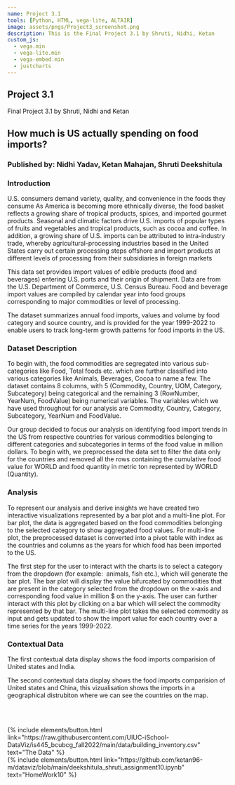 ```yaml
---
name: Project 3.1
tools: [Python, HTML, vega-lite, ALTAIR]
image: assets/pngs/Project3_screenshot.png
description: This is the Final Project 3.1 by Shruti, Nidhi, Ketan
custom_js:
  - vega.min
  - vega-lite.min
  - vega-embed.min
  - justcharts
---
```

## Project 3.1

Final Project 3.1 by Shruti, Nidhi and Ketan


<h2> How much is US actually spending on food imports? </h2>
<h3> Published by: Nidhi Yadav, Ketan Mahajan, Shruti Deekshitula </h3>

<h3> Introduction </h3>

U.S. consumers demand variety, quality, and convenience in the foods they consume As America is becoming more ethnically diverse, the food basket reflects a growing share of tropical products, spices, and imported gourmet products. Seasonal and climatic factors drive U.S. imports of popular types of fruits and vegetables and tropical products, such as cocoa and coffee. In addition, a growing share of U.S. imports can be attributed to intra-industry trade, whereby agricultural-processing industries based in the United States carry out certain processing steps offshore and import products at different levels of processing from their subsidiaries in foreign markets

This data set provides import values of edible products (food and beverages) entering U.S. ports and their origin of shipment. Data are from the U.S. Department of Commerce, U.S. Census Bureau. Food and beverage import values are compiled by calendar year into food groups corresponding to major commodities or level of processing. 

The dataset summarizes annual food imports, values and volume by food category and source country, and is provided for the year 1999-2022 to enable users to track long-term growth patterns for food imports in the US.

<h3> Dataset Description </h3>

To begin with, the food commodities are segregated into various sub-categories like Food, Total foods etc. which are further classified into various categories like Animals, Beverages, Cocoa to name a few. The dataset contains 8 columns, 
with 5 (Commodity, Country, UOM, Category, Subcategory) being categorical and the remaining 3 (RowNumber, YearNum, FoodValue) being numerical variables. The variables which we have used throughout for our analysis are Commodity, Country, Category, Subcategory, YearNum and FoodValue.

Our group decided to focus our analysis on identifying food import trends in the US from respective countries for various commodities belonging to different categories and subcategories in terms of the food value in million dollars. To begin with, we preprocessed the data set to filter the data only for the countries and removed all the rows containing the cumulative food value for WORLD and food quantity in metric ton represented by WORLD (Quantity).

<h3> Analysis </h3>


To represent our analysis and derive insights we have created two interactive visualizations represented by a bar plot and a multi-line plot. For bar plot, the data is aggregated based on the food commodities belonging to the selected category to show aggregated food values. For multi-line plot, the preprocessed dataset is converted into a pivot table with index as the countries and columns as the years for which food has been imported to the US.

The first step for the user to interact with the charts is to select a category from the dropdown (for example:  animals, fish etc.), which will generate the bar plot. The bar plot will display the value bifurcated by commodities that are present in the category selected from the dropdown on the x-axis and corresponding food value in million $ on the y-axis. The user can further interact with this plot by clicking on a bar which will select the commodity represented by that bar. The multi-line plot takes the selected commodity as input and gets updated to show the import value for each country over a time series for the years 1999-2022.


<h3> Contextual Data </h3>

The first contextual data display shows the food imports comparision of United states and India.

The second contextual data display shows the food imports comparision of United states and China, this vizualisation shows
the imports in a geographical distrubiton where we can see the countries on the map.


<vegachart schema-url="{{ site.baseurl }}/assets/json/project3_chart.json" style="width: 100%"></vegachart>
<br />
<br />




<div class="left">
{% include elements/button.html link="https://raw.githubusercontent.com/UIUC-iSchool-DataViz/is445_bcubcg_fall2022/main/data/building_inventory.csv" text="The Data" %}
</div>

<div class="right">
{% include elements/button.html link="https://github.com/ketan96-m/dataviz/blob/main/deekshitula_shruti_assignment10.ipynb" text="HomeWork10" %}
</div>
